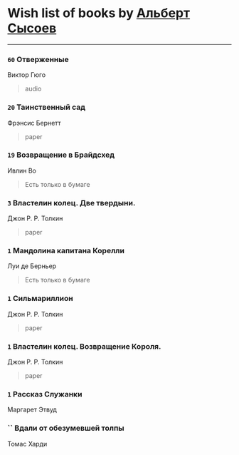 # Wish list of books by [Альберт Сысоев](http://vk.com/id47446642)
---

### `60` Отверженные
Виктор Гюго
> audio

### `20` Таинственный сад
Фрэнсис Бернетт
> paper

### `19` Возвращение в Брайдсхед
Ивлин Во
> Есть только в бумаге

### `3` Властелин колец. Две твердыни.
Джон Р. Р. Толкин
> paper

### `1` Мандолина капитана Корелли
Луи де Берньер
> Есть только в бумаге

### `1` Сильмариллион
Джон Р. Р. Толкин
> paper

### `1` Властелин колец. Возвращение Короля.
Джон Р. Р. Толкин
> paper

### `1` Рассказ Служанки
Маргарет Этвуд

### `` Вдали от обезумевшей толпы
Томас Харди

